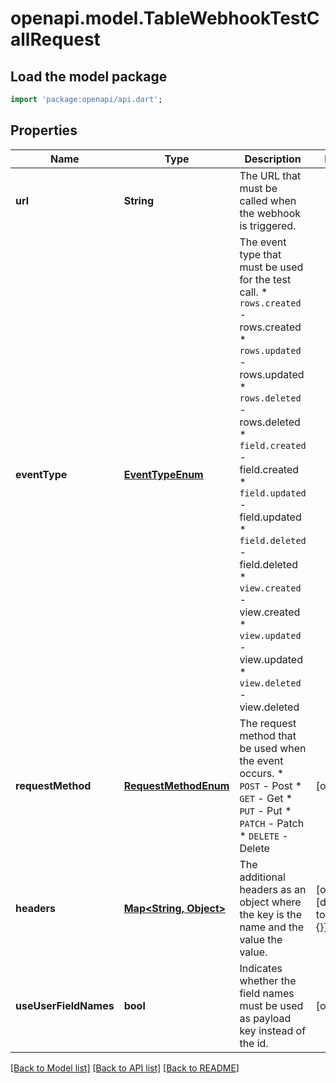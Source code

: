# openapi.model.TableWebhookTestCallRequest

## Load the model package
```dart
import 'package:openapi/api.dart';
```

## Properties
Name | Type | Description | Notes
------------ | ------------- | ------------- | -------------
**url** | **String** | The URL that must be called when the webhook is triggered. | 
**eventType** | [**EventTypeEnum**](EventTypeEnum.md) | The event type that must be used for the test call.  * `rows.created` - rows.created * `rows.updated` - rows.updated * `rows.deleted` - rows.deleted * `field.created` - field.created * `field.updated` - field.updated * `field.deleted` - field.deleted * `view.created` - view.created * `view.updated` - view.updated * `view.deleted` - view.deleted | 
**requestMethod** | [**RequestMethodEnum**](RequestMethodEnum.md) | The request method that be used when the event occurs.  * `POST` - Post * `GET` - Get * `PUT` - Put * `PATCH` - Patch * `DELETE` - Delete | [optional] 
**headers** | [**Map<String, Object>**](Object.md) | The additional headers as an object where the key is the name and the value the value. | [optional] [default to const {}]
**useUserFieldNames** | **bool** | Indicates whether the field names must be used as payload key instead of the id. | [optional] 

[[Back to Model list]](../README.md#documentation-for-models) [[Back to API list]](../README.md#documentation-for-api-endpoints) [[Back to README]](../README.md)


